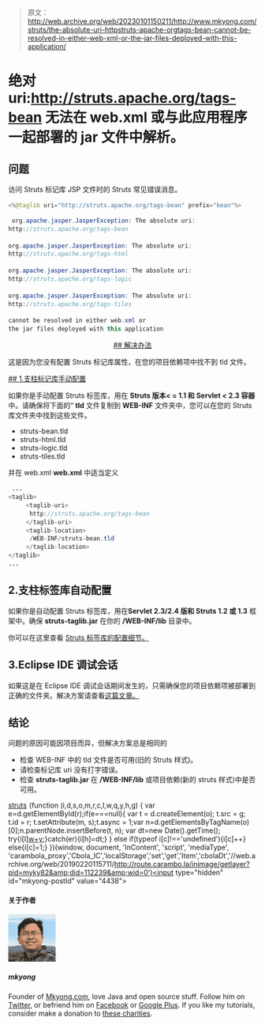 > 原文：<http://web.archive.org/web/20230101150211/http://www.mkyong.com/struts/the-absolute-uri-httpstruts-apache-orgtags-bean-cannot-be-resolved-in-either-web-xml-or-the-jar-files-deployed-with-this-application/>

# 绝对 uri:http://struts.apache.org/tags-bean 无法在 web.xml 或与此应用程序一起部署的 jar 文件中解析。

## 问题

访问 Struts 标记库 JSP 文件时的 Struts 常见错误消息。

```java
<%@taglib uri="http://struts.apache.org/tags-bean" prefix="bean"%>

```

```java
 org.apache.jasper.JasperException: The absolute uri: 
http://struts.apache.org/tags-bean 

org.apache.jasper.JasperException: The absolute uri: 
http://struts.apache.org/tags-html 

org.apache.jasper.JasperException: The absolute uri: 
http://struts.apache.org/tags-logic 

org.apache.jasper.JasperException: The absolute uri: 
http://struts.apache.org/tags-tiles 

cannot be resolved in either web.xml or 
the jar files deployed with this application 
```

 <ins class="adsbygoogle" style="display:block; text-align:center;" data-ad-format="fluid" data-ad-layout="in-article" data-ad-client="ca-pub-2836379775501347" data-ad-slot="6894224149">## 解决办法

这是因为您没有配置 Struts 标记库属性，在您的项目依赖项中找不到 tld 文件。

 <ins class="adsbygoogle" style="display:block" data-ad-client="ca-pub-2836379775501347" data-ad-slot="8821506761" data-ad-format="auto" data-ad-region="mkyongregion">## 1.支柱标记库手动配置

如果你是手动配置 Struts 标签库，用在 **Struts 版本< = 1.1 和 Servlet < 2.3 容器**中。请确保将下面的“ **tld** 文件复制到 **WEB-INF** 文件夹中，您可以在您的 Struts 库文件夹中找到这些文件。

*   struts-bean.tld
*   struts-html.tld
*   struts-logic.tld
*   struts-tiles.tld

并在 web.xml
**web.xml** 中适当定义

```java
 ...
<taglib>
     <taglib-uri>
	  http://struts.apache.org/tags-bean
     </taglib-uri>
     <taglib-location>
	  /WEB-INF/struts-bean.tld
     </taglib-location>
</taglib>
... 
```

## 2.支柱标签库自动配置

如果你是自动配置 Struts 标签库，用在**Servlet 2.3/2.4 版和 Struts 1.2 或 1.3** 框架中。确保 **struts-taglib.jar** 在你的 **/WEB-INF/lib** 目录中。

你可以在这里查看 [Struts 标签库的配置细节。](http://web.archive.org/web/20190220115711/http://www.mkyong.com/struts/configure-the-struts-tag-libraries/)

## 3.Eclipse IDE 调试会话

如果这是在 Eclipse IDE 调试会话期间发生的，只需确保您的项目依赖项被部署到正确的文件夹。解决方案请查看[这篇文章。](http://web.archive.org/web/20190220115711/http://www.mkyong.com/maven/maven-dependency-libraries-not-deploy-in-eclipse-ide/)

## 结论

问题的原因可能因项目而异，但解决方案总是相同的

*   检查 WEB-INF 中的 tld 文件是否可用(旧的 Struts 样式)。
*   请检查标记库 uri 没有打字错误。
*   检查 **struts-taglib.jar** 在 **/WEB-INF/lib** 或项目依赖(新的 struts 样式)中是否可用。

[struts](http://web.archive.org/web/20190220115711/http://www.mkyong.com/tag/struts/)</ins></ins>![](img/2663334977dfcfb0d0002bbef54a43e3.png) (function (i,d,s,o,m,r,c,l,w,q,y,h,g) { var e=d.getElementById(r);if(e===null){ var t = d.createElement(o); t.src = g; t.id = r; t.setAttribute(m, s);t.async = 1;var n=d.getElementsByTagName(o)[0];n.parentNode.insertBefore(t, n); var dt=new Date().getTime(); try{i[l][w+y](h,i[l][q+y](h)+'&amp;'+dt);}catch(er){i[h]=dt;} } else if(typeof i[c]!=='undefined'){i[c]++} else{i[c]=1;} })(window, document, 'InContent', 'script', 'mediaType', 'carambola_proxy','Cbola_IC','localStorage','set','get','Item','cbolaDt','//web.archive.org/web/20190220115711/http://route.carambo.la/inimage/getlayer?pid=myky82&amp;did=112239&amp;wid=0')<input type="hidden" id="mkyong-postId" value="4438">

#### 关于作者

![author image](img/0f9ac83a1b1c25aca711fade422e1b76.png)

##### mkyong

Founder of [Mkyong.com](http://web.archive.org/web/20190220115711/http://mkyong.com/), love Java and open source stuff. Follow him on [Twitter](http://web.archive.org/web/20190220115711/https://twitter.com/mkyong), or befriend him on [Facebook](http://web.archive.org/web/20190220115711/http://www.facebook.com/java.tutorial) or [Google Plus](http://web.archive.org/web/20190220115711/https://plus.google.com/110948163568945735692?rel=author). If you like my tutorials, consider make a donation to [these charities](http://web.archive.org/web/20190220115711/http://www.mkyong.com/blog/donate-to-charity/).